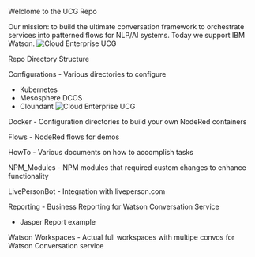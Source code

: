 Welclome to the UCG Repo

Our mission: to build the ultimate conversation framework to orchestrate services into patterned flows for NLP/AI systems. Today we support IBM Watson.
![Cloud Enterprise UCG](https://github.com/dennisnotojr/UCG-Repo/blob/master/UCG/Images/Cloud-UCG.jpeg)


Repo Directory Structure

Configurations - Various directories to configure
   - Kubernetes
   - Mesosphere DCOS
   - Cloundant
 ![Cloud Enterprise UCG](https://github.com/dennisnotojr/UCG-Repo/blob/master/UCG/Images/UCG-Scaling.jpeg)

Docker - Configuration directories to build your own NodeRed containers

Flows - NodeRed flows for demos

HowTo - Various documents on how to accomplish tasks

NPM_Modules - NPM modules that required custom changes to enhance functionality 

LivePersonBot - Integration with liveperson.com

Reporting - Business Reporting for Watson Conversation Service
   - Jasper Report example

Watson Workspaces - Actual full workspaces with multipe convos for 
Watson Conversation service

